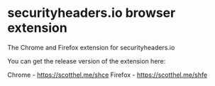 # securityheaders.io browser extension
The Chrome and Firefox extension for securityheaders.io

You can get the release version of the extension here: 

Chrome - https://scotthel.me/shce
Firefox - https://scotthel.me/shfe
